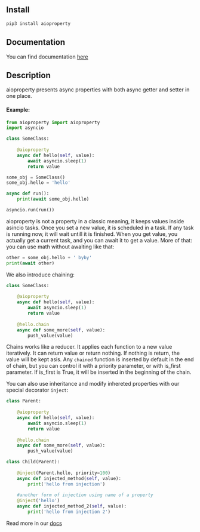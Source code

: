 ## Install

```bash
pip3 install aioproperty
```

## Documentation

You can find documentation [here](http://aioproperty.readthedocs.io)


## Description

aioproperty presents async properties with both async getter and setter in one place.

#### Example:
```python
from aioproperty import aioproperty
import asyncio

class SomeClass:
    
    @aioproperty
    async def hello(self, value):
        await asyncio.sleep(1)
        return value

some_obj = SomeClass()
some_obj.hello = 'hello'

async def run():
    print(await some_obj.hello)

asyncio.run(run())
```

aioproperty is not a property in a classic meaning, it keeps values inside asincio tasks. Once
you set a new value, it is scheduled in a task. If any task is running now, it will wait untill it is finished.
When you get value, you actually get a current task, and you can await it to get a value.
More of that: you can use math without awaiting like that:

```python
other = some_obj.hello + ' byby'
print(await other)
```

We also introduce chaining:

```python
class SomeClass:
    
    @aioproperty
    async def hello(self, value):
        await asyncio.sleep(1)
        return value
    
    @hello.chain
    async def some_more(self, value):
        push_value(value)
```

Chains works like a reducer. It applies each function to a new value iteratively. It can return value or return nothing.
If nothing is return, the value will be kept asis. Any `chained` function is inserted by default in the end of chain, but
you can control it with a priority parameter, or with is_first parameter. If is_first is True, it will be inserted in the
beginning of the chain.

You can also use inheritance and modify inhereted properties with our special decorator `inject`:

```python
class Parent:
    
    @aioproperty
    async def hello(self, value):
        await asyncio.sleep(1)
        return value
    
    @hello.chain
    async def some_more(self, value):
        push_value(value)

class Child(Parent):
    
    @inject(Parent.hello, priority=100)
    async def injected_method(self, value):
        print('hello from injection')
    
    #another form of injection using name of a property
    @inject('hello')
    async def injected_method_2(self, value):
        print('hello from injection 2')
```

Read more in our [docs](http://aioproperty.readthedocs.io)
